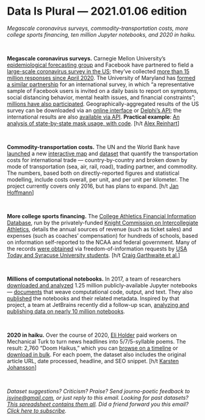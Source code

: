 Data Is Plural — 2021.01.06 edition
===================================

*Megascale coronavirus surveys, commodity-transportation costs, more college sports financing, ten million Jupyter notebooks, and 2020 in haiku.*

&nbsp;

**Megascale coronavirus surveys.** Carnegie Mellon University’s [epidemiological forecasting group](https://delphi.cmu.edu/about/) and Facebook have partnered to field a [large-scale coronavirus survey in the US](https://delphi.cmu.edu/covidcast/surveys/); they’ve collected [more than 15 million responses since April 2020](https://delphi.cmu.edu/covidcast/survey-results/). The University of Maryland has [formed a similar partnership](https://covidmap.umd.edu/) for an international survey, in which “a representative sample of Facebook users is invited on a daily basis to report on symptoms, social distancing behavior, mental health issues, and financial constraints”; [millions have also participated](https://ischool.umd.edu/news/university-maryland-carnegie-mellon-and-facebook-team-forecast-coronavirus-spread). Geographically-aggregated results of the US survey can be downloaded via an [online interface](https://delphi.cmu.edu/covidcast/export/) or [Delphi’s API](https://cmu-delphi.github.io/delphi-epidata/api/covidcast.html); the international results are also [available via API](https://covidmap.umd.edu/api.html). **Practical example**: [An analysis of state-by-state mask usage, with code](https://delphi.cmu.edu/blog/2020/12/13/are-masks-widely-used-in-public/). [h/t [Alex Reinhart](https://www.refsmmat.com/)]

&nbsp;

**Commodity-transportation costs.** The UN and the World Bank have [launched](https://unctad.org/news/why-and-how-measure-international-transport-costs) a new [interactive map](https://unctadstat.unctad.org/EN/TransportCost.html) and [dataset](https://unctadstat.unctad.org/wds/ReportFolders/reportFolders.aspx?IF_ActivePath=P%2C207045) that quantify the transportation costs for international trade — country-by-country and broken down by mode of transportation (sea, air, rail, road), trading partner, and commodity. The numbers, based both on directly-reported figures and statistical modelling, include costs overall, per unit, and per unit per kilometer. The project currently covers only 2016, but has plans to expand. [h/t [Jan Hoffmann](https://twitter.com/JanHoffmann_gva/status/1341414753567186947)]

&nbsp;

**More college sports financing.** The [College Athletics Financial Information Database](http://cafidatabase.knightcommission.org), run by the privately-funded [Knight Commission on Intercollegiate Athletics](https://www.knightcommission.org), details the annual sources of revenue (such as ticket sales) and expenses (such as coaches’ compensation) for hundreds of schools, based on information self-reported to the NCAA and federal government. Many of the records [were obtained](http://cafidatabase.knightcommission.org/about-the-data) via freedom-of-information requests by [USA Today and Syracuse University students](https://sports.usatoday.com/2020/07/05/methodology-for-2019-ncaa-athletic-department-revenue-database/). [h/t [Craig Garthwaite et al.](https://www.ipr.northwestern.edu/our-work/working-papers/2020/wp-20-42.html)]

&nbsp;

**Millions of computational notebooks.** In 2017, a team of researchers [downloaded and analyzed](https://github.com/activityhistory/jupyter_on_github) 1.25 million publicly-available Jupyter notebooks — [documents](https://jupyter.org/) that weave computational code, output, and text. They also [published](https://library.ucsd.edu/dc/collection/bb6931851t) the notebooks and their related metadata. Inspired by that project, a team at JetBrains recently did a follow-up scan, [analyzing and publishing data on nearly 10 million notebooks](https://blog.jetbrains.com/datalore/2020/12/17/we-downloaded-10-000-000-jupyter-notebooks-from-github-this-is-what-we-learned/).

&nbsp;

**2020 in haiku.** Over the course of 2020, [Eli Holder](https://twitter.com/elibryan) paid workers on Mechanical Turk to turn news headlines into 5/7/5-syllable poems. The result: 2,760 “Doom Haikus,” which you can [browse on a timeline](https://doomhaikus.3iap.co/) or [download in bulk](https://www.kaggle.com/newshaikus/dataset). For each poem, the dataset also includes the original article URL, date processed, headline, and SEO snippet. [h/t [Karsten Johansson](http://ksaj.inlisp.org)]

&nbsp;

*Dataset suggestions? Criticism? Praise? Send journo-poetic feedback to jsvine@gmail.com, or just reply to this email. Looking for past datasets? [This spreadsheet contains them all](https://docs.google.com/spreadsheets/d/1wZhPLMCHKJvwOkP4juclhjFgqIY8fQFMemwKL2c64vk). Did a friend forward you this email? [Click here to subscribe](https://tinyletter.com/data-is-plural).*